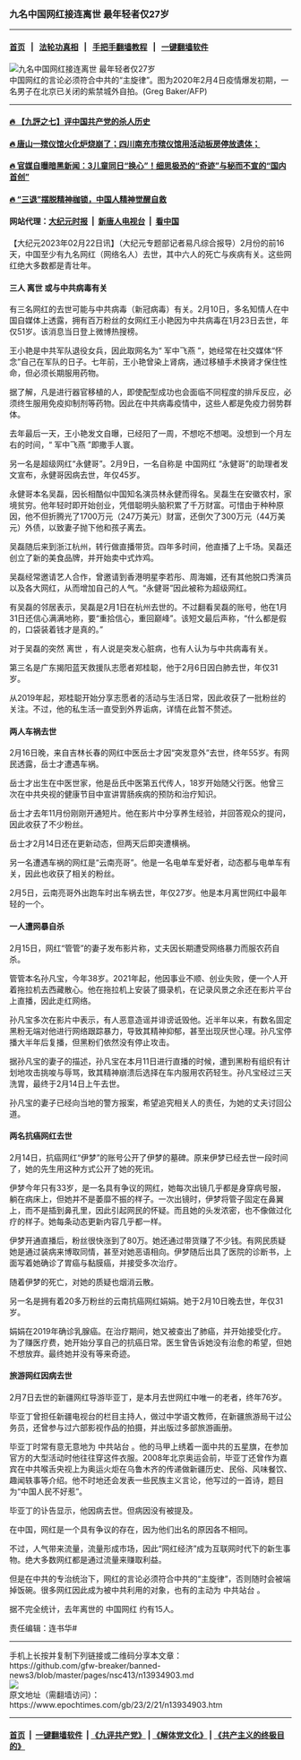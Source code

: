 ### 九名中国网红接连离世 最年轻者仅27岁
------------------------

#### [首页](https://github.com/gfw-breaker/banned-news3/blob/master/README.md) &nbsp;&nbsp;|&nbsp;&nbsp; [法轮功真相](https://github.com/begood0513/basic/blob/master/README.md)  &nbsp;&nbsp;|&nbsp;&nbsp; [手把手翻墙教程](https://github.com/gfw-breaker/guides/wiki)  &nbsp;&nbsp;|&nbsp;&nbsp; [一键翻墙软件](https://github.com/gfw-breaker/nogfw/blob/master/README.md)  



<div><img alt="九名中国网红接连离世 最年轻者仅27岁" class="attachment-djy_600_400 size-djy_600_400 wp-post-image" src="https://i.epochtimes.com/assets/uploads/2023/02/id13934904-000_1OO951-600x400.jpg"/>
<div class="caption">
 中国网红的言论必须符合中共的“主旋律”。图为2020年2月4日疫情爆发初期，一名男子在北京已关闭的紫禁城外自拍。(Greg Baker/AFP)
</div></div><hr/>

#### [ 🔥  【九評之七】评中国共产党的杀人历史](http://45.63.98.24:10000/videos/res1/news/../../res/jiuping/index.html?202302220800)

#### [ 🔥  唐山一殡仪馆火化炉烧崩了；四川南充市殡仪馆用活动板房停放遗体；](http://45.63.98.24:10000/videos/res1/news/../../res1/corona/index.html?202302220800)

#### [ 🔥  官媒自曝暗黑新闻：3儿童同日“换心”！细思极恐的“奇迹”与秘而不宣的“国内首创”](http://45.63.98.24:10000/videos/res1/news/../../res/Organs/index.html?202302220800)

#### [ 🔥  “三退”摆脱精神枷锁，中国人精神觉醒自救](http://45.63.98.24:10000/videos/res1/news/../../res1/tui/index.html?202302220800)

#### 网站代理：[大纪元时报](http://45.63.98.24:85/gb/?202302220800) &nbsp;|&nbsp; [新唐人电视台](http://45.63.98.24:8808/gb/?202302220800) &nbsp;|&nbsp; [看中国](http://45.63.98.24:8300/?202302220800)

<div><p>
 【大纪元2023年02月22日讯】（大纪元专题部记者易凡综合报导）2月份的前16天，中国至少有九名网红（网络名人）去世，其中六人的死亡与疾病有关。这些网红绝大多数都是青壮年。
</p>
<h4>
 三人
 <ok href="https://www.epochtimes.com/gb/tag/%E7%A6%BB%E4%B8%96.html">
  离世
 </ok>
 或与中共病毒有关
</h4>
<p>
 有三名网红的去世可能与中共病毒（新冠病毒）有关。2月10日，多名知情人在中国自媒体上透露，拥有百万粉丝的女网红王小艳因为中共病毒在1月23日去世，年仅51岁。该消息当日登上微博热搜榜。
</p>
<p>
 王小艳是中共军队退役女兵，因此取网名为“
 <ok href="https://www.epochtimes.com/gb/tag/%E5%86%9B%E4%B8%AD%E9%A3%9E%E7%87%95.html">
  军中飞燕
 </ok>
 ”，她经常在社交媒体“怀念”自己在军队的日子。七年前，王小艳曾染上肾病，通过移植手术换肾才保住性命，但必须长期服用药物。
</p>
<p>
 据了解，凡是进行器官移植的人，即使配型成功也会面临不同程度的排斥反应，必须终生服用免疫抑制剂等药物。因此在中共病毒疫情中，这些人都是免疫力弱势群体。
</p>
<p>
 去年最后一天，王小艳发文自曝，已经阳了一周，不想吃不想喝。没想到一个月左右的时间，“
 <ok href="https://www.epochtimes.com/gb/tag/%E5%86%9B%E4%B8%AD%E9%A3%9E%E7%87%95.html">
  军中飞燕
 </ok>
 ”即撒手人寰。
</p>
<p>
 另一名是超级网红“永健哥”。2月9日，一名自称是
 <ok href="https://www.epochtimes.com/gb/tag/%E4%B8%AD%E5%9B%BD%E7%BD%91%E7%BA%A2.html">
  中国网红
 </ok>
 “永健哥”的助理者发文宣布，永健哥因病去世，年仅45岁。
</p>
<p>
 永健哥本名吴磊，因长相酷似中国知名演员林永健而得名。吴磊生在安徽农村，家境贫穷。他年轻时即开始创业，凭借聪明头脑积累了千万财富。可惜由于种种原因，他不但折腾光了1700万元（247万美元）财富，还倒欠了300万元（44万美元）外债，以致妻子抛下他和孩子离去。
</p>
<p>
 吴磊随后来到浙江杭州，转行做直播带货。四年多时间，他直播了上千场。吴磊还创立了新的美食品牌，并开始卖中式炸鸡。
</p>
<p>
 吴磊经常邀请艺人合作，曾邀请到香港明星李若彤、周海媚，还有其他脱口秀演员以及各大网红，从而增加自己的人气。“永健哥”因此被称为超级网红。
</p>
<p>
 有吴磊的邻居表示，吴磊是2月1日在杭州去世的。不过翻看吴磊的账号，他在1月31日还信心满满地称，要“重拾信心，重回巅峰”。该短文最后声称，“什么都是假的，口袋装着钱才是真的。”
</p>
<p>
 对于吴磊的突然
 <ok href="https://www.epochtimes.com/gb/tag/%E7%A6%BB%E4%B8%96.html">
  离世
 </ok>
 ，有人说是突发心脏病，也有人认为与中共病毒有关。
</p>
<p>
 第三名是广东揭阳蓝天救援队志愿者郑桂聪，他于2月6日因白肺去世，年仅31岁。
</p>
<p>
 从2019年起，郑桂聪开始分享志愿者的活动与生活日常，因此收获了一批粉丝的关注。不过，他的私生活一直受到外界诟病，详情在此暂不赘述。
</p>
<h4>
 两人车祸去世
</h4>
<p>
 2月16日晚，来自吉林长春的网红中医岳士才因“突发意外”去世，终年55岁。有网民透露，岳士才遭遇车祸。
</p>
<p>
 岳士才出生在中医世家，他是岳氏中医第五代传人，18岁开始随父行医。他曾三次在中共央视的健康节目中宣讲胃肠疾病的预防和治疗知识。
</p>
<p>
 岳士才去年11月份刚刚开通短片。他在影片中分享养生经验，并回答观众的提问，因此收获了不少粉丝。
</p>
<p>
 岳士才2月14日还在更新动态，但两天后即突遭横祸。
</p>
<p>
 另一名遭遇车祸的网红是“云南亮哥”。他是一名电单车爱好者，动态都与电单车有关，因此也收获了相关的粉丝。
</p>
<p>
 2月5日，云南亮哥外出跑车时出车祸去世，年仅27岁。他是本月离世网红中最年轻的一个。
</p>
<h4>
 一人遭网暴自杀
</h4>
<p>
 2月15日，网红“管管”的妻子发布影片称，丈夫因长期遭受网络暴力而服农药自杀。
</p>
<p>
 管管本名孙凡宝，今年38岁。2021年起，他因事业不顺、创业失败，便一个人开着拖拉机去西藏散心。他在拖拉机上安装了摄录机，在记录风景之余还在影片平台上直播，因此走红网络。
</p>
<p>
 孙凡宝多次在影片中表示，有人恶意造谣并诽谤诋毁他。近半年以来，有数名固定黑粉无端对他进行网络跟踪暴力，导致其精神抑郁，甚至出现厌世心理。孙凡宝停播大半年后复播，但黑粉们依然没有停止攻击。
</p>
<p>
 据孙凡宝的妻子的描述，孙凡宝在本月11日进行直播的时候，遭到黑粉有组织有计划地攻击挑唆与辱骂，致其精神崩溃后选择在车内服用农药轻生。孙凡宝经过三天洗胃，最终于2月14日上午去世。
</p>
<p>
 孙凡宝的妻子已经向当地的警方报案，希望追究相关人的责任，为她的丈夫讨回公道。
</p>
<h4>
 两名抗癌网红去世
</h4>
<p>
 2月14日，抗癌网红“伊梦”的账号公开了伊梦的墓碑。原来伊梦已经去世一段时间了，她的先生用这种方式公开了她的死讯。
</p>
<p>
 伊梦今年只有33岁，是一名具有争议的网红，她每次出镜几乎都是身穿病号服，躺在病床上，但她并不是萎靡不振的样子。一次出镜时，伊梦将管子固定在鼻翼上，而不是插到鼻孔里，因此引起网民的怀疑。而且她的头发浓密，也不像做过化疗的样子。她每条动态更新内容几乎都一样。
</p>
<p>
 伊梦开通直播后，粉丝很快涨到了80万。她还通过带货赚了不少钱。有网民质疑她是通过装病来博取同情，甚至对她恶语相向。伊梦随后出具了医院的诊断书，上面写着她确诊了胃癌与黏膜癌，并接受多次治疗。
</p>
<p>
 随着伊梦的死亡，对她的质疑也烟消云散。
</p>
<p>
 另一名是拥有着20多万粉丝的云南抗癌网红娟娟。她于2月10日晚去世，年仅31岁。
</p>
<p>
 娟娟在2019年确诊乳腺癌。在治疗期间，她又被查出了肺癌，并开始接受化疗。为了赚医疗费，她开始分享自己的抗癌日常。医生曾告诉她没有治愈的希望，但她不想放弃。最终她并没有等来奇迹。
</p>
<h4>
 旅游网红因病去世
</h4>
<p>
 2月7日去世的新疆网红导游毕亚丁，是本月去世网红中唯一的老者，终年76岁。
</p>
<p>
 毕亚丁曾担任新疆电视台的栏目主持人，做过中学语文教师，在新疆旅游局干过公务员，还曾参与过六部影视作品的拍摄，并出版过多部旅游画册。
</p>
<p>
 毕亚丁时常有意无意地为
 <ok href="https://www.epochtimes.com/gb/tag/%E4%B8%AD%E5%85%B1%E7%AB%99%E5%8F%B0.html">
  中共站台
 </ok>
 。他的马甲上绣着一面中共的五星旗，在参加官方的大型活动时他往往穿这件衣服。2008年北京奥运会前，毕亚丁还曾作为嘉宾在中共喉舌央视上为奥运火炬在乌鲁木齐的传递做新疆历史、民俗、风味餐饮、趣闻轶事等介绍。他不时地还会发表一些民族主义言论，他写过的一首诗，题目为“中国人民不好惹”。
</p>
<p>
 毕亚丁的讣告显示，他因病去世。但病因没有被提及。
</p>
<p>
 在中国，网红是一个具有争议的存在，因为他们出名的原因各不相同。
</p>
<p>
 不过，人气带来流量，流量形成市场，因此“网红经济”成为互联网时代下的新生事物。绝大多数网红都是通过流量来赚取利益。
</p>
<p>
 但是在中共的专治统治下，网红的言论必须符合中共的“主旋律”，否则随时会被端掉饭碗。很多网红因此成为被中共利用的对象，也有的主动为
 <ok href="https://www.epochtimes.com/gb/tag/%E4%B8%AD%E5%85%B1%E7%AB%99%E5%8F%B0.html">
  中共站台
 </ok>
 。
</p>
<p>
 据不完全统计，去年离世的
 <ok href="https://www.epochtimes.com/gb/tag/%E4%B8%AD%E5%9B%BD%E7%BD%91%E7%BA%A2.html">
  中国网红
 </ok>
 约有15人。
</p>
<p>
 责任编辑：连书华#
</p>
</div>
<hr/>
手机上长按并复制下列链接或二维码分享本文章：<br/>
https://github.com/gfw-breaker/banned-news3/blob/master/pages/nsc413/n13934903.md <br/>
<a href='https://github.com/gfw-breaker/banned-news3/blob/master/pages/nsc413/n13934903.md'><img src='https://github.com/gfw-breaker/banned-news3/blob/master/pages/nsc413/n13934903.md.png'/></a> <br/>
原文地址（需翻墙访问）：https://www.epochtimes.com/gb/23/2/21/n13934903.htm


------------------------
#### [首页](https://github.com/gfw-breaker/banned-news3/blob/master/README.md) &nbsp;|&nbsp; [一键翻墙软件](https://github.com/gfw-breaker/nogfw/blob/master/README.md) &nbsp;| [《九评共产党》](https://github.com/gfw-breaker/9ping.md/blob/master/README.md#九评之一评共产党是什么) | [《解体党文化》](https://github.com/gfw-breaker/jtdwh.md/blob/master/README.md) | [《共产主义的终极目的》](https://github.com/gfw-breaker/gczydzjmd.md/blob/master/README.md)


<img src='http://gfw-breaker.win/banned-news3/pages/nsc413/n13934903.md' width='0px' height='0px'/>